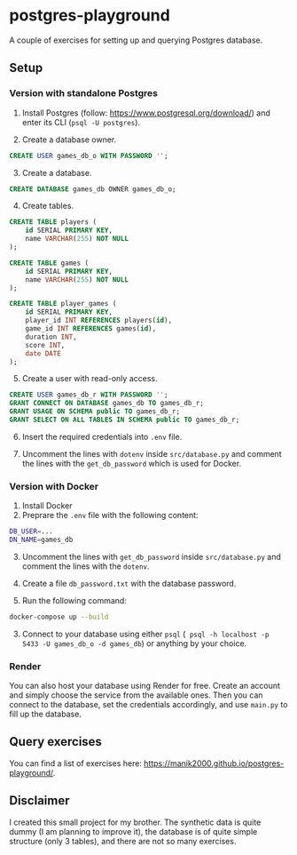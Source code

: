 # postgres-playground

A couple of exercises for setting up and querying Postgres database.

## Setup

### Version with standalone Postgres

1. Install Postgres (follow: https://www.postgresql.org/download/) and enter its CLI (`psql -U postgres`).

2. Create a database owner.

```sql
CREATE USER games_db_o WITH PASSWORD '';
```

3. Create a database.

```sql
CREATE DATABASE games_db OWNER games_db_o;
```

4. Create tables.

```sql
CREATE TABLE players (
    id SERIAL PRIMARY KEY,
    name VARCHAR(255) NOT NULL
);

CREATE TABLE games (
    id SERIAL PRIMARY KEY,
    name VARCHAR(255) NOT NULL
);

CREATE TABLE player_games (
    id SERIAL PRIMARY KEY,
    player_id INT REFERENCES players(id),
    game_id INT REFERENCES games(id),
    duration INT,
    score INT,
    date DATE
);
```
5. Create a user with read-only access.

```sql
CREATE USER games_db_r WITH PASSWORD '';
GRANT CONNECT ON DATABASE games_db TO games_db_r;
GRANT USAGE ON SCHEMA public TO games_db_r;
GRANT SELECT ON ALL TABLES IN SCHEMA public TO games_db_r;
```

6. Insert the required credentials into `.env` file.


6. Uncomment the lines with `dotenv` inside `src/database.py` and comment the lines with the `get_db_password` which is used for Docker.

### Version with Docker

1. Install Docker
2. Preprare the `.env` file with the following content:

```bash
DB_USER=...
DN_NAME=games_db
```

3. Uncomment the lines with `get_db_password` inside `src/database.py` and comment the lines with the `dotenv`.

4. Create a file `db_password.txt` with the database password.

5. Run the following command:

```bash
docker-compose up --build
```

3. Connect to your database using either `psql` (` psql -h localhost -p 5433 -U games_db_o -d games_db`) or anything by your choice.


### Render

You can also host your database using Render for free. Create an account and simply choose the service from the available ones. Then you can connect to the database, set the credentials accordingly, and use `main.py` to fill up the database.

## Query exercises

You can find a list of exercises here: https://manik2000.github.io/postgres-playground/.

## Disclaimer

I created this small project for my brother. The synthetic data is quite dummy (I am planning to improve it), the database is of quite simple structure (only 3 tables), and there are not so many exercises.
